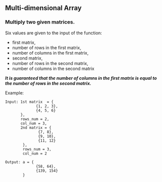 ## Multi-dimensional Array

### Multiply two given matrices.
Six values ​​are given to the input of the function: 
- first matrix,
- number of rows in the first matrix, 
- number of columns in the first matrix,
- second matrix,
- number of rows in the second matrix, 
- number of columns in the second matrix

___It is guaranteed that the number of columns in the first matrix is equal to the number of rows in the second matrix.___

Example:

    Input: 1st matrix  = {
                  {1, 2, 3}, 
                  {4, 5, 6}
           }, 
           rows_num = 2, 
           col_num = 3,
           2nd matrix = {
                   {7, 8}, 
                   {9, 10},
                   {11, 12}
            }, 
            rows_num = 3, 
            col_num = 2

    Output: a = {
                  {58, 64}, 
                  {139, 154}
            }